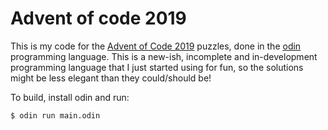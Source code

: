# Advent of code 2019

This is my code for the [Advent of Code 2019][advent] puzzles, done in the [odin][]
programming language. This is a new-ish, incomplete and in-development programming 
language that I just started using for fun, so the solutions might be less elegant
than they could/should be!

To build, install odin and run:

```
$ odin run main.odin
```

[advent]: https://adventofcode.com/2019
[odin]: https://github.com/odin-lang/Odin
